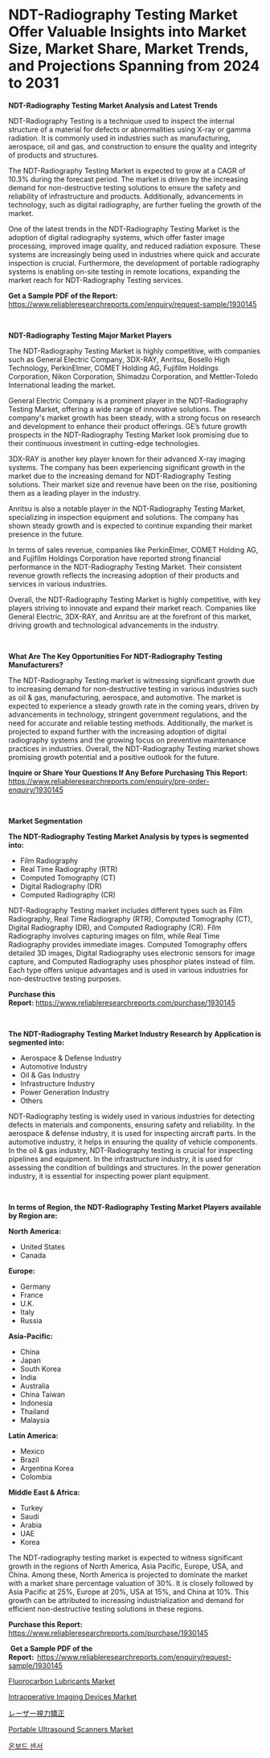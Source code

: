 <p><h1>NDT-Radiography Testing Market Offer Valuable Insights into Market Size, Market Share, Market Trends, and Projections Spanning from 2024 to 2031</h1></p><p><strong>NDT-Radiography Testing Market Analysis and Latest Trends</strong></p>
<p><p>NDT-Radiography Testing is a technique used to inspect the internal structure of a material for defects or abnormalities using X-ray or gamma radiation. It is commonly used in industries such as manufacturing, aerospace, oil and gas, and construction to ensure the quality and integrity of products and structures.</p><p>The NDT-Radiography Testing Market is expected to grow at a CAGR of 10.3% during the forecast period. The market is driven by the increasing demand for non-destructive testing solutions to ensure the safety and reliability of infrastructure and products. Additionally, advancements in technology, such as digital radiography, are further fueling the growth of the market.</p><p>One of the latest trends in the NDT-Radiography Testing Market is the adoption of digital radiography systems, which offer faster image processing, improved image quality, and reduced radiation exposure. These systems are increasingly being used in industries where quick and accurate inspection is crucial. Furthermore, the development of portable radiography systems is enabling on-site testing in remote locations, expanding the market reach for NDT-Radiography Testing services.</p></p>
<p><strong>Get a Sample PDF of the Report:&nbsp;</strong> <a href="https://www.reliableresearchreports.com/enquiry/request-sample/1930145">https://www.reliableresearchreports.com/enquiry/request-sample/1930145</a></p>
<p>&nbsp;</p>
<p><strong>NDT-Radiography Testing Major Market Players</strong></p>
<p><p>The NDT-Radiography Testing Market is highly competitive, with companies such as General Electric Company, 3DX-RAY, Anritsu, Bosello High Technology, PerkinElmer, COMET Holding AG, Fujifilm Holdings Corporation, Nikon Corporation, Shimadzu Corporation, and Mettler-Toledo International leading the market.</p><p>General Electric Company is a prominent player in the NDT-Radiography Testing Market, offering a wide range of innovative solutions. The company's market growth has been steady, with a strong focus on research and development to enhance their product offerings. GE’s future growth prospects in the NDT-Radiography Testing Market look promising due to their continuous investment in cutting-edge technologies.</p><p>3DX-RAY is another key player known for their advanced X-ray imaging systems. The company has been experiencing significant growth in the market due to the increasing demand for NDT-Radiography Testing solutions. Their market size and revenue have been on the rise, positioning them as a leading player in the industry.</p><p>Anritsu is also a notable player in the NDT-Radiography Testing Market, specializing in inspection equipment and solutions. The company has shown steady growth and is expected to continue expanding their market presence in the future.</p><p>In terms of sales revenue, companies like PerkinElmer, COMET Holding AG, and Fujifilm Holdings Corporation have reported strong financial performance in the NDT-Radiography Testing Market. Their consistent revenue growth reflects the increasing adoption of their products and services in various industries.</p><p>Overall, the NDT-Radiography Testing Market is highly competitive, with key players striving to innovate and expand their market reach. Companies like General Electric, 3DX-RAY, and Anritsu are at the forefront of this market, driving growth and technological advancements in the industry.</p></p>
<p>&nbsp;</p>
<p><strong>What Are The Key Opportunities For NDT-Radiography Testing Manufacturers?</strong></p>
<p><p>The NDT-Radiography Testing market is witnessing significant growth due to increasing demand for non-destructive testing in various industries such as oil & gas, manufacturing, aerospace, and automotive. The market is expected to experience a steady growth rate in the coming years, driven by advancements in technology, stringent government regulations, and the need for accurate and reliable testing methods. Additionally, the market is projected to expand further with the increasing adoption of digital radiography systems and the growing focus on preventive maintenance practices in industries. Overall, the NDT-Radiography Testing market shows promising growth potential and a positive outlook for the future.</p></p>
<p><strong>Inquire or Share Your Questions If Any Before Purchasing This Report:</strong> <a href="https://www.reliableresearchreports.com/enquiry/pre-order-enquiry/1930145">https://www.reliableresearchreports.com/enquiry/pre-order-enquiry/1930145</a></p>
<p>&nbsp;</p>
<p><strong>Market Segmentation</strong></p>
<p><strong>The NDT-Radiography Testing Market Analysis by types is segmented into:</strong></p>
<p><ul><li>Film Radiography</li><li>Real Time Radiography (RTR)</li><li>Computed Tomography (CT)</li><li>Digital Radiography (DR)</li><li>Computed Radiography (CR)</li></ul></p>
<p><p>NDT-Radiography Testing market includes different types such as Film Radiography, Real Time Radiography (RTR), Computed Tomography (CT), Digital Radiography (DR), and Computed Radiography (CR). Film Radiography involves capturing images on film, while Real Time Radiography provides immediate images. Computed Tomography offers detailed 3D images, Digital Radiography uses electronic sensors for image capture, and Computed Radiography uses phosphor plates instead of film. Each type offers unique advantages and is used in various industries for non-destructive testing purposes.</p></p>
<p><strong>Purchase this Report:&nbsp;</strong><a href="https://www.reliableresearchreports.com/purchase/1930145">https://www.reliableresearchreports.com/purchase/1930145</a></p>
<p>&nbsp;</p>
<p><strong>The NDT-Radiography Testing Market Industry Research by Application is segmented into:</strong></p>
<p><ul><li>Aerospace & Defense Industry</li><li>Automotive Industry</li><li>Oil & Gas Industry</li><li>Infrastructure Industry</li><li>Power Generation Industry</li><li>Others</li></ul></p>
<p><p>NDT-Radiography testing is widely used in various industries for detecting defects in materials and components, ensuring safety and reliability. In the aerospace & defense industry, it is used for inspecting aircraft parts. In the automotive industry, it helps in ensuring the quality of vehicle components. In the oil & gas industry, NDT-Radiography testing is crucial for inspecting pipelines and equipment. In the infrastructure industry, it is used for assessing the condition of buildings and structures. In the power generation industry, it is essential for inspecting power plant equipment.</p></p>
<p>&nbsp;</p>
<p><strong>In terms of Region, the NDT-Radiography Testing Market Players available by Region are:</strong></p>
<p>
    <p> <strong> North America: </strong>
        <ul>
            <li>United States</li>
            <li>Canada</li>
        </ul>
        </p> 
    <p> <strong> Europe: </strong>
        <ul>
            <li>Germany</li>
            <li>France</li>
            <li>U.K.</li>
            <li>Italy</li>
            <li>Russia</li>
        </ul>
        </p> 
    <p> <strong> Asia-Pacific: </strong>
        <ul>
            <li>China</li>
            <li>Japan</li>
            <li>South Korea</li>
            <li>India</li>
            <li>Australia</li>
            <li>China Taiwan</li>
            <li>Indonesia</li>
            <li>Thailand</li>
            <li>Malaysia</li>
        </ul>
        </p> 
    <p> <strong> Latin America: </strong>
        <ul>
            <li>Mexico</li>
            <li>Brazil</li>
            <li>Argentina Korea</li>
            <li>Colombia</li>
        </ul>
        </p> 
    <p> <strong> Middle East & Africa: </strong>
        <ul>
            <li>Turkey</li>
            <li>Saudi</li>
            <li>Arabia</li>
            <li>UAE</li>
            <li>Korea</li>
        </ul>
    </p>
    </p>
<p><p>The NDT-radiography testing market is expected to witness significant growth in the regions of North America, Asia Pacific, Europe, USA, and China. Among these, North America is projected to dominate the market with a market share percentage valuation of 30%. It is closely followed by Asia Pacific at 25%, Europe at 20%, USA at 15%, and China at 10%. This growth can be attributed to increasing industrialization and demand for efficient non-destructive testing solutions in these regions.</p></p>
<p><strong>Purchase this Report: </strong><a href="https://www.reliableresearchreports.com/purchase/1930145">https://www.reliableresearchreports.com/purchase/1930145</a></p>
<p>&nbsp;<strong>Get a Sample PDF of the Report:&nbsp;&nbsp;</strong><a href="https://www.reliableresearchreports.com/enquiry/request-sample/1930145">https://www.reliableresearchreports.com/enquiry/request-sample/1930145</a></p>
<p><strong></strong></p>
<p><p><a href="https://unruly-ladybug-44b.notion.site/Fluorocarbon-Lubricants-Market-Provides-a-Comprehensive-Analysis-Including-a-Macro-Overview-of-the-M-f47569cb45bb4e85a2ec18227bc34f32">Fluorocarbon Lubricants Market</a></p><p><a href="https://github.com/wwwkeltoum/Market-Research-Report-List-2/blob/main/intraoperative-imaging-devices-market.md">Intraoperative Imaging Devices Market</a></p><p><a href="https://medium.com/@tariqzafar00/%E3%83%AC%E3%83%BC%E3%82%B6%E3%83%BC%E3%82%A6%E3%82%A3%E3%82%B8%E3%83%A7%E3%83%B3%E4%BF%AE%E6%AD%A3%E5%B8%82%E5%A0%B4%E3%81%AE%E8%A6%8F%E6%A8%A1%E3%81%AF-%E3%82%B0%E3%83%AD%E3%83%BC%E3%83%90%E3%83%AB%E6%A5%AD%E7%95%8C%E3%81%A7%E6%9C%80%E9%81%A9%E3%81%AA%E3%83%9E%E3%83%BC%E3%82%B1%E3%83%86%E3%82%A3%E3%83%B3%E3%82%B0%E3%83%81%E3%83%A3%E3%83%8D%E3%83%AB%E3%82%92%E6%98%8E%E3%82%89%E3%81%8B%E3%81%AB%E3%81%97%E3%81%BE%E3%81%99-916812c76e2b">レーザー視力矯正</a></p><p><a href="https://github.com/gamblestampleyjenny50m5sl6/Market-Research-Report-List-1/blob/main/portable-ultrasound-scanners-market.md">Portable Ultrasound Scanners Market</a></p><p><a href="https://medium.com/@sherrillcrooksxa8i18ucf2m/%EC%84%A0%EB%B0%95-%EC%84%BC%EC%84%9C-%EC%8B%9C%EC%9E%A5-%EC%A0%84%EB%A7%9D-%EC%82%B0%EC%97%85-%EA%B0%9C%EC%9A%94-%EB%B0%8F-%EC%98%88%EC%B8%A1-2024%EB%85%84%EB%B6%80%ED%84%B0-2031%EB%85%84-115c56102697">온보드 센서</a></p></p>
